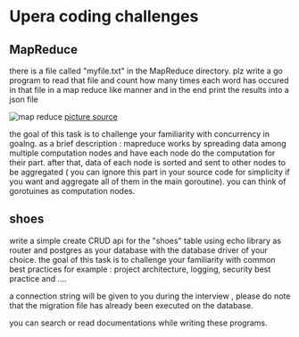 # Upera coding challenges

## MapReduce
there is a file called "myfile.txt" in the MapReduce directory.
plz write a go program to read that file and count how many times each word has occured in that file in a map reduce like manner and in the end print the results into a json file

![map reduce](https://datascientest.com/en/wp-content/uploads/sites/9/2023/09/illu_schema_mapreduce-04.png "map reduce")
[picture source](https://datascientest.com/en/mapreduce-how-to-use-it-for-big-data) 

the goal of this task is to challenge your familiarity with concurrency in goalng.
as a brief description : mapreduce works by spreading data among multiple computation nodes and have each node do the computation for their part. after that, data of each node is sorted and sent to other nodes to be aggregated ( you can ignore this part in your source code for simplicity if you want and aggregate all of them in the main goroutine).
you can think of gorotuines as computation nodes.

## shoes 
write a simple create CRUD api for the "shoes" table using echo library as router and postgres as your database with the database driver of your choice.
the goal of this task is to challenge your familiarity with common best practices for example : project architecture, logging, security best practice and ....  

a connection string will be given to you during the interview , please do note that the migration file has already been executed on the database.

you can search or read documentations while writing these programs.
